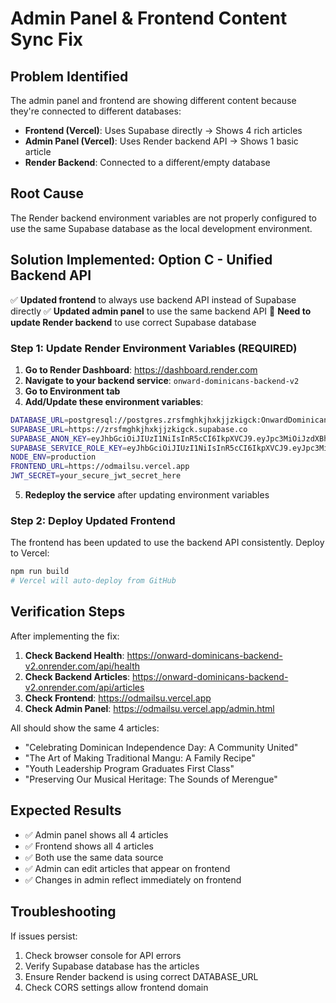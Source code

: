 # Admin Panel & Frontend Content Sync Fix

## Problem Identified

The admin panel and frontend are showing different content because they're connected to different databases:

- **Frontend (Vercel)**: Uses Supabase directly → Shows 4 rich articles
- **Admin Panel (Vercel)**: Uses Render backend API → Shows 1 basic article
- **Render Backend**: Connected to a different/empty database

## Root Cause

The Render backend environment variables are not properly configured to use the same Supabase database as the local development environment.

## Solution Implemented: Option C - Unified Backend API

✅ **Updated frontend** to always use backend API instead of Supabase directly
✅ **Updated admin panel** to use the same backend API
🔄 **Need to update Render backend** to use correct Supabase database

### Step 1: Update Render Environment Variables (REQUIRED)

1. **Go to Render Dashboard**: https://dashboard.render.com
2. **Navigate to your backend service**: `onward-dominicans-backend-v2`
3. **Go to Environment tab**
4. **Add/Update these environment variables**:

```bash
DATABASE_URL=postgresql://postgres.zrsfmghkjhxkjjzkigck:OnwardDominicans2024!SecureDB@aws-0-us-east-1.pooler.supabase.com:6543/postgres
SUPABASE_URL=https://zrsfmghkjhxkjjzkigck.supabase.co
SUPABASE_ANON_KEY=eyJhbGciOiJIUzI1NiIsInR5cCI6IkpXVCJ9.eyJpc3MiOiJzdXBhYmFzZSIsInJlZiI6Inpyc2ZtZ2hramh4a2pqemtpZ2NrIiwicm9sZSI6ImFub24iLCJpYXQiOjE3NDk1NjQwMDcsImV4cCI6MjA2NTE0MDAwN30.HGkX4r3NCfsyzk0pMsLS0N40K904zWA2CZyZ3Pr-bxM
SUPABASE_SERVICE_ROLE_KEY=eyJhbGciOiJIUzI1NiIsInR5cCI6IkpXVCJ9.eyJpc3MiOiJzdXBhYmFzZSIsInJlZiI6Inpyc2ZtZ2hramh4a2pqemtpZ2NrIiwicm9sZSI6InNlcnZpY2Vfcm9sZSIsImlhdCI6MTc0OTU2NDAwOCwiZXhwIjoyMDY1MTQwMDA4fQ.Qm1j1hvU3LhIYYL2h34aFr7c3tYrVeP_DDEb96M2HmI
NODE_ENV=production
FRONTEND_URL=https://odmailsu.vercel.app
JWT_SECRET=your_secure_jwt_secret_here
```

5. **Redeploy the service** after updating environment variables

### Step 2: Deploy Updated Frontend

The frontend has been updated to use the backend API consistently. Deploy to Vercel:

```bash
npm run build
# Vercel will auto-deploy from GitHub
```

## Verification Steps

After implementing the fix:

1. **Check Backend Health**: https://onward-dominicans-backend-v2.onrender.com/api/health
2. **Check Backend Articles**: https://onward-dominicans-backend-v2.onrender.com/api/articles
3. **Check Frontend**: https://odmailsu.vercel.app
4. **Check Admin Panel**: https://odmailsu.vercel.app/admin.html

All should show the same 4 articles:
- "Celebrating Dominican Independence Day: A Community United"
- "The Art of Making Traditional Mangu: A Family Recipe"
- "Youth Leadership Program Graduates First Class"
- "Preserving Our Musical Heritage: The Sounds of Merengue"

## Expected Results

- ✅ Admin panel shows all 4 articles
- ✅ Frontend shows all 4 articles  
- ✅ Both use the same data source
- ✅ Admin can edit articles that appear on frontend
- ✅ Changes in admin reflect immediately on frontend

## Troubleshooting

If issues persist:
1. Check browser console for API errors
2. Verify Supabase database has the articles
3. Ensure Render backend is using correct DATABASE_URL
4. Check CORS settings allow frontend domain
